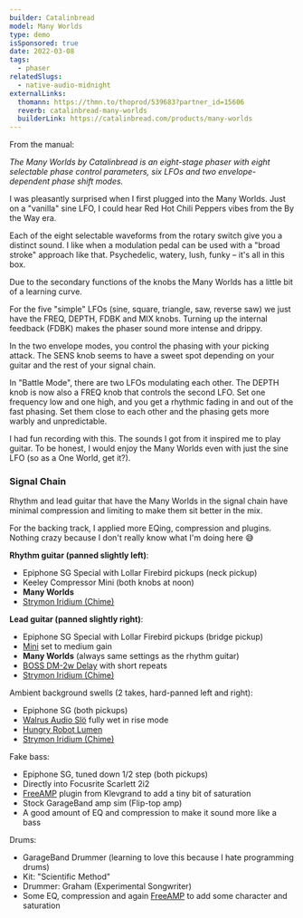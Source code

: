 ```yaml
---
builder: Catalinbread
model: Many Worlds
type: demo
isSponsored: true
date: 2022-03-08
tags:
  - phaser
relatedSlugs:
  - native-audio-midnight
externalLinks:
  thomann: https://thmn.to/thoprod/539683?partner_id=15606
  reverb: catalinbread-many-worlds
  builderLink: https://catalinbread.com/products/many-worlds
---
```


From the manual:

_The Many Worlds by Catalinbread is an eight-stage phaser with eight selectable phase control parameters, six LFOs and two envelope-dependent phase shift modes._

I was pleasantly surprised when I first plugged into the Many Worlds. Just on a "vanilla" sine LFO, I could hear Red Hot Chili Peppers vibes from the By the Way era.

Each of the eight selectable waveforms from the rotary switch give you a distinct sound. I like when a modulation pedal can be used with a "broad stroke" approach like that. Psychedelic, watery, lush, funky – it's all in this box.

Due to the secondary functions of the knobs the Many Worlds has a little bit of a learning curve.

For the five "simple" LFOs (sine, square, triangle, saw, reverse saw) we just have the FREQ, DEPTH, FDBK and MIX knobs. Turning up the internal feedback (FDBK) makes the phaser sound more intense and drippy.

In the two envelope modes, you control the phasing with your picking attack. The SENS knob seems to have a sweet spot depending on your guitar and the rest of your signal chain.

In "Battle Mode", there are two LFOs modulating each other. The DEPTH knob is now also a FREQ knob that controls the second LFO. Set one frequency low and one high, and you get a rhythmic fading in and out of the fast phasing. Set them close to each other and the phasing gets more warbly and unpredictable.

I had fun recording with this. The sounds I got from it inspired me to play guitar. To be honest, I would enjoy the Many Worlds even with just the sine LFO (so as a One World, get it?).

### Signal Chain

Rhythm and lead guitar that have the Many Worlds in the signal chain have minimal compression and limiting to make them sit better in the mix.

For the backing track, I applied more EQing, compression and plugins. Nothing crazy because I don't really know what I'm doing here 😅

**Rhythm guitar (panned slightly left)**:

- Epiphone SG Special with Lollar Firebird pickups (neck pickup)
- Keeley Compressor Mini (both knobs at noon)
- **Many Worlds**
- [Strymon Iridium (Chime)](/demos/strymon-iridium)

**Lead guitar (panned slightly right)**:

- Epiphone SG Special with Lollar Firebird pickups (bridge pickup)
- [Mini](/demos/smallsound-bigsound-mini) set to medium gain
- **Many Worlds** (always same settings as the rhythm guitar)
- [BOSS DM-2w Delay](/demos/boss-dm-2w-delay) with short repeats
- [Strymon Iridium (Chime)](/demos/strymon-iridium)

Ambient background swells (2 takes, hard-panned left and right):

- Epiphone SG (both pickups)
- [Walrus Audio Slö](/demos/walrus-audio-slo) fully wet in rise mode
- [Hungry Robot Lumen](/demos/hungry-robot-lumen)
- [Strymon Iridium (Chime)](/demos/strymon-iridium)

Fake bass:

- Epiphone SG, tuned down 1/2 step (both pickups)
- Directly into Focusrite Scarlett 2i2
- [FreeAMP](https://klevgrand.com/products/freeamp) plugin from Klevgrand to add a tiny bit of saturation
- Stock GarageBand amp sim (Flip-top amp)
- A good amount of EQ and compression to make it sound more like a bass

Drums:

- GarageBand Drummer (learning to love this because I hate programming drums)
- Kit: "Scientific Method"
- Drummer: Graham (Experimental Songwriter)
- Some EQ, compression and again [FreeAMP](https://klevgrand.com/products/freeamp) to add some character and saturation
